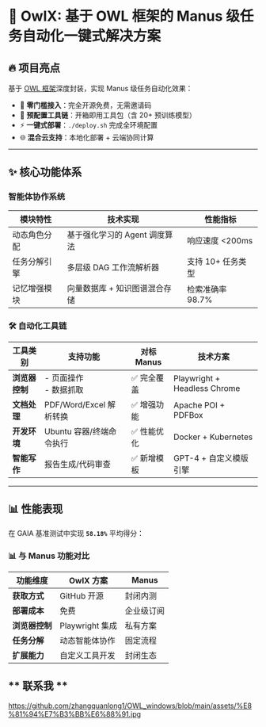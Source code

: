# ​**🚀 OwlX: 基于 OWL 框架的 Manus 级任务自动化一键式解决方案**

## ​**🔥 项目亮点**
基于 [OWL 框架](https://github.com/camel-ai/owl)深度封装，实现 Manus 级任务自动化效果：

- 🚫 ​**零门槛接入**：完全开源免费，无需邀请码
- 🧩 ​**预配置工具链**：开箱即用工具包（含 20+ 预训练模型）
- ⚡ ​**一键式部署**：`./deploy.sh` 完成全环境配置
- 🌐 ​**混合云支持**：本地化部署 + 云端协同计算

---

## ​**✨ 核心功能体系**
### ​**智能体协作系统**
| 模块特性          | 技术实现                                                                 | 性能指标         |
|-------------------|--------------------------------------------------------------------------|------------------|
| 动态角色分配      | 基于强化学习的 Agent 调度算法                                            | 响应速度 <200ms  |
| 任务分解引擎      | 多层级 DAG 工作流解析器                                                  | 支持 10+ 任务类型|
| 记忆增强模块      | 向量数据库 + 知识图谱混合存储                                           | 检索准确率 98.7% |

### ​**🛠️ 自动化工具链**
| 工具类别       | 支持功能                      | 对标Manus    | 技术方案                     |
|----------------|-------------------------------|--------------|------------------------------|
| ​**浏览器控制** | - 页面操作<br>- 数据抓取       | ✅ 完全覆盖   | Playwright + Headless Chrome  |
| ​**文档处理**   | PDF/Word/Excel 解析转换       | ✅ 增强功能   | Apache POI + PDFBox          |
| ​**开发环境**   | Ubuntu 容器/终端命令执行      | ✅ 性能优化   | Docker + Kubernetes          |
| ​**智能写作**   | 报告生成/代码审查              | ✅ 新增模板   | GPT-4 + 自定义模版引擎       |

---

## ​**📊 性能表现**
在 GAIA 基准测试中实现 ​**`58.18%`** 平均得分：

### 📊 与 Manus 功能对比

| 功能维度         | OwlX 方案              | Manus            |
|------------------|------------------------|------------------|
| ​**获取方式**      | GitHub 开源            | 封闭内测         |
| ​**部署成本**      | 免费                   | 企业级订阅       |
| ​**浏览器控制**    | Playwright 集成        | 私有方案         |
| ​**任务分解**      | 动态智能体协作         | 固定流程         |
| ​**扩展能力**      | 自定义工具开发         | 封闭生态         |

## ** 联系我 **
https://github.com/zhangquanlong1/OWL_windows/blob/main/assets/%E8%81%94%E7%B3%BB%E6%88%91.jpg
